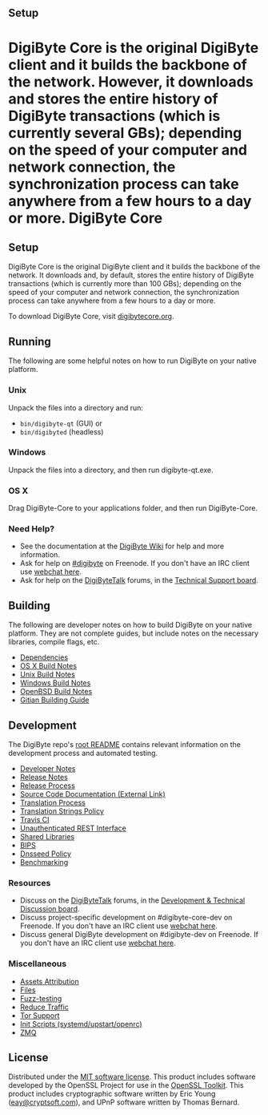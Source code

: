 
Setup
---------------------
DigiByte Core is the original DigiByte client and it builds the backbone of the network. However, it downloads and stores the entire history of DigiByte transactions (which is currently several GBs); depending on the speed of your computer and network connection, the synchronization process can take anywhere from a few hours to a day or more.
DigiByte Core
=============

Setup
---------------------
DigiByte Core is the original DigiByte client and it builds the backbone of the network. It downloads and, by default, stores the entire history of DigiByte transactions (which is currently more than 100 GBs); depending on the speed of your computer and network connection, the synchronization process can take anywhere from a few hours to a day or more.

To download DigiByte Core, visit [digibytecore.org](https://digibytecore.org/en/releases/).

Running
---------------------
The following are some helpful notes on how to run DigiByte on your native platform.

### Unix

Unpack the files into a directory and run:

- `bin/digibyte-qt` (GUI) or
- `bin/digibyted` (headless)

### Windows

Unpack the files into a directory, and then run digibyte-qt.exe.

### OS X

Drag DigiByte-Core to your applications folder, and then run DigiByte-Core.

### Need Help?

* See the documentation at the [DigiByte Wiki](https://en.digibyte.it/wiki/Main_Page)
for help and more information.
* Ask for help on [#digibyte](http://webchat.freenode.net?channels=digibyte) on Freenode. If you don't have an IRC client use [webchat here](http://webchat.freenode.net?channels=digibyte).
* Ask for help on the [DigiByteTalk](https://digibytetalk.org/) forums, in the [Technical Support board](https://digibytetalk.org/index.php?board=4.0).

Building
---------------------
The following are developer notes on how to build DigiByte on your native platform. They are not complete guides, but include notes on the necessary libraries, compile flags, etc.

- [Dependencies](dependencies.md)
- [OS X Build Notes](build-osx.md)
- [Unix Build Notes](build-unix.md)
- [Windows Build Notes](build-windows.md)
- [OpenBSD Build Notes](build-openbsd.md)
- [Gitian Building Guide](gitian-building.md)

Development
---------------------
The DigiByte repo's [root README](/README.md) contains relevant information on the development process and automated testing.

- [Developer Notes](developer-notes.md)
- [Release Notes](release-notes.md)
- [Release Process](release-process.md)
- [Source Code Documentation (External Link)](https://dev.visucore.com/digibyte/doxygen/)
- [Translation Process](translation_process.md)
- [Translation Strings Policy](translation_strings_policy.md)
- [Travis CI](travis-ci.md)
- [Unauthenticated REST Interface](REST-interface.md)
- [Shared Libraries](shared-libraries.md)
- [BIPS](bips.md)
- [Dnsseed Policy](dnsseed-policy.md)
- [Benchmarking](benchmarking.md)

### Resources
* Discuss on the [DigiByteTalk](https://digibytetalk.org/) forums, in the [Development & Technical Discussion board](https://digibytetalk.org/index.php?board=6.0).
* Discuss project-specific development on #digibyte-core-dev on Freenode. If you don't have an IRC client use [webchat here](http://webchat.freenode.net/?channels=digibyte-core-dev).
* Discuss general DigiByte development on #digibyte-dev on Freenode. If you don't have an IRC client use [webchat here](http://webchat.freenode.net/?channels=digibyte-dev).

### Miscellaneous
- [Assets Attribution](assets-attribution.md)
- [Files](files.md)
- [Fuzz-testing](fuzzing.md)
- [Reduce Traffic](reduce-traffic.md)
- [Tor Support](tor.md)
- [Init Scripts (systemd/upstart/openrc)](init.md)
- [ZMQ](zmq.md)

License
---------------------
Distributed under the [MIT software license](/COPYING).
This product includes software developed by the OpenSSL Project for use in the [OpenSSL Toolkit](https://www.openssl.org/). This product includes
cryptographic software written by Eric Young ([eay@cryptsoft.com](mailto:eay@cryptsoft.com)), and UPnP software written by Thomas Bernard.
